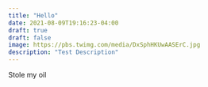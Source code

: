 ```yaml
---
title: "Hello"
date: 2021-08-09T19:16:23-04:00
draft: true
draft: false
image: https://pbs.twimg.com/media/DxSphHKUwAASErC.jpg
description: "Test Description"
---
```


Stole my oil
